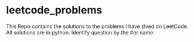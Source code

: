# leetcode_problems

This Repo contains the solutions to the problems I have slved on LeetCode.
All solutions are in python. Identify question by the #or name.
